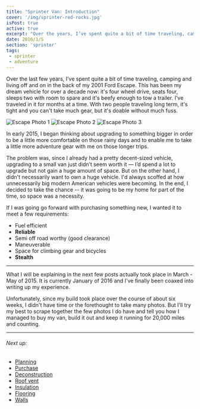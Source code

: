 ```yaml
---
title: "Sprinter Van: Introduction"
cover: '/img/sprinter-red-rocks.jpg'
isPost: true
active: true
excerpt: "Over the years, I’ve spent quite a bit of time traveling, camping and living off and on in the back of my 2001 Ford Escape. This has been my dream vehicle for over a decade now: it's four wheel drive, seats four, sleeps two with room to spare and it's beefy enough to tow a trailer. I've traveled in it for months at a time. With two people traveling long term, it's tight and you can't take much gear, but it's doable without much fuss."
date: 2016/1/5
section: 'sprinter'
tags:
 - sprinter
 - adventure
---
```


Over the last few years, I’ve spent quite a bit of time traveling, camping and living off and on in the back of my 2001 Ford Escape. This has been my dream vehicle for over a decade now: it's four wheel drive, seats four, sleeps two with room to spare and it's beefy enough to tow a trailer. I've traveled in it for months at a time. With two people traveling long term, it's tight and you can't take much gear, but it's doable without much fuss.

![Escape Photo 1](/img/escape_1.jpg)
![Escape Photo 2](/img/escape_2.jpg)
![Escape Photo 3](/img/escape_3.jpg)

In early 2015, I began thinking about upgrading to something bigger in order to be a little more comfortable on those rainy days and to enable me to take a little more adventure gear with me on those longer trips.

The problem was, since I already had a pretty decent-sized vehicle, upgrading to a small van just didn’t seem worth it — I’d spend a lot to upgrade but not gain a huge amount of space. But on the other hand, I didn't necessarily want to own a huge vehicle. I'd always scoffed at how unnecessarily big modern American vehicles were becoming. In the end, I decided to take the chance -- it was going to be my home for part of the time, so space was a necessity.

If I was going go forward with purchasing something new, I wanted it to meet a few requirements:

- Fuel efficient
- **Reliable**
- Semi off road worthy (good clearance)
- Maneuverable
- Space for climbing gear and bicycles
- **Stealth**

***

What I will be explaining in the next few posts actually took place in March - May of 2015. It is currently January of 2016 and I've finally been coaxed into writing up my experience.

Unfortunately, since my build took place over the course of about six weeks, I didn't have time or the forethought to take many photos. But I'll try my best to scrape together the few photos I do have and tell you how I managed to buy my van, build it out and keep it running for 20,000 miles and counting.

***

###### Next up:
- [Planning](/2016/01/06/planning/)
- [Purchase](/2016/01/24/sprinter-purchase/)
- [Deconstruction](/2016/01/25/deconstruction/)
- [Roof vent](/2016/01/26/roof-vent/)
- [Insulation](/2016/01/28/insulation/)
- [Flooring](/2016/02/01/flooring/)
- [Walls](/2016/02/05/walls/)
